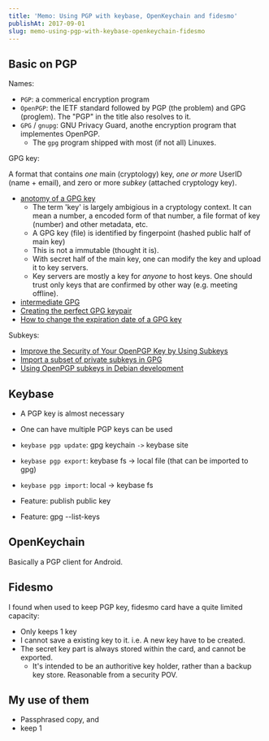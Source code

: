 ```yaml
---
title: 'Memo: Using PGP with keybase, OpenKeychain and fidesmo'
publishAt: 2017-09-01
slug: memo-using-pgp-with-keybase-openkeychain-fidesmo
---
```


## Basic on PGP

Names:

- `PGP`: a commerical encryption program
- `OpenPGP`: the IETF standard followed by PGP (the problem) and GPG (proglem). The "PGP" in the title also resolves to it.
- `GPG` / `gnupg`: GNU Privacy Guard, anothe encryption program that implementes OpenPGP.
  - The `gpg` program shipped with most (if not all) Linuxes.

GPG key:

A format that contains _one_ main (cryptology) key, _one or more_ UserID (name + email), and zero or more _subkey_ (attached cryptology key).

- [anotomy of a GPG key](https://davesteele.github.io/gpg/2014/09/20/anatomy-of-a-gpg-key/)
  - The term 'key' is largely ambigious in a cryptology context. It can mean a number, a encoded form of that number, a file format of key (number) and other metadata, etc.
  - A GPG key (file) is identified by fingerpoint (hashed public half of main key)
  - This is not a immutable (thought it is).
  - With secret half of the main key, one can modify the key and upload it to key servers.
  - Key servers are mostly a key for _anyone_ to host keys. One should trust only keys that are confirmed by other way (e.g. meeting offline).
- [intermediate GPG](https://davesteele.github.io/gpg/2015/08/01/intermediate-gpg/)
- [Creating the perfect GPG keypair](https://alexcabal.com/creating-the-perfect-gpg-keypair/)
- [How to change the expiration date of a GPG key](https://www.g-loaded.eu/2010/11/01/change-expiration-date-gpg-key/)

Subkeys:

- [Improve the Security of Your OpenPGP Key by Using Subkeys](http://www.connexer.com/articles/openpgp-subkeys)
- [Import a subset of private subkeys in GPG](https://security.stackexchange.com/questions/89328/import-a-subset-of-private-subkeys-in-gpg)
- [Using OpenPGP subkeys in Debian development](https://wiki.debian.org/Subkeys)

## Keybase

- A PGP key is almost necessary
- One can have multiple PGP keys can be used
- `keybase pgp update`: gpg keychain `->` keybase site
- `keybase pgp export`: keybase fs -> local file (that can be imported to gpg)
- `keybase pgp import`: local -> keybase fs

- Feature: publish public key
- Feature: gpg --list-keys

## OpenKeychain

Basically a PGP client for Android.

## Fidesmo

I found when used to keep PGP key, fidesmo card have a quite limited capacity:

- Only keeps 1 key
- I cannot save a existing key to it. i.e. A new key have to be created.
- The secret key part is always stored within the card, and cannot be exported.
  - It's intended to be an authoritive key holder, rather than a backup key store. Reasonable from a security POV.

## My use of them

- Passphrased copy, and
- keep 1
